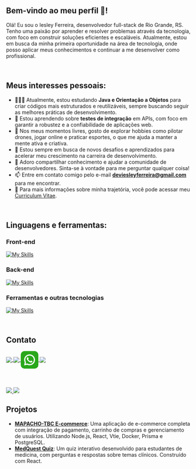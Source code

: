 ## Bem-vindo ao meu perfil 🖖!
Olá! Eu sou o Iesley Ferreira, desenvolvedor full-stack de Rio Grande, RS. Tenho uma paixão por aprender e resolver problemas através da tecnologia, com foco em construir soluções eficientes e escaláveis. Atualmente, estou em busca da minha primeira oportunidade na área de tecnologia, onde posso aplicar meus conhecimentos e continuar a me desenvolver como profissional.

<br>

## Meus interesses pessoais:

- 👨🏽‍💻 Atualmente, estou estudando **Java e Orientação a Objetos** para criar códigos mais estruturados e reutilizáveis, sempre buscando seguir as melhores práticas de desenvolvimento.
- 🌱 Estou aprendendo sobre **testes de integração** em APIs, com foco em garantir a robustez e a confiabilidade de aplicações web.
- 🤔 Nos meus momentos livres, gosto de explorar hobbies como pilotar drones, jogar online e praticar esportes, o que me ajuda a manter a mente ativa e criativa.
- 💼 Estou sempre em busca de novos desafios e aprendizados para acelerar meu crescimento na carreira de desenvolvimento.
- 💬 Adoro compartilhar conhecimento e ajudar a comunidade de desenvolvedores. Sinta-se à vontade para me perguntar qualquer coisa!
- 📫 Entre em contato comigo pelo e-mail **deviesleyferreira@gmail.com** para me encontrar.
- 📝 Para mais informações sobre minha trajetória, você pode acessar meu [Curriculum Vitae]().

<br>

## Linguagens e ferramentas:

### Front-end
[![My Skills](https://skillicons.dev/icons?i=react,vite,js,ts&perline=4)](https://skillicons.dev)

### Back-end
[![My Skills](https://skillicons.dev/icons?i=java,nodejs,mysql,sequelize&perline=4)](https://skillicons.dev)

### Ferramentas e outras tecnologias
[![My Skills](https://skillicons.dev/icons?i=docker,git,jest,py&perline=4)](https://skillicons.dev)

<br>

## Contato

<a href="https://www.instagram.com/iesleyferreira/" target="_blank" rel="noopener noreferrer">
  <img align="center" src="https://skillicons.dev/icons?i=instagram" />
</a>
<a href="www.linkedin.com/in/iesley-ferreira" target="_blank">
  <img align="center" src="https://skillicons.dev/icons?i=linkedin" />
</a>
<a href="https://whatsa.me/5553984097585" target="_blank">
  <img align="center" style="width: 48px ; height: 48px; border-radius: 10px;" src="whatsapp.png" />
</a>
<a href="mailto:iesley_ferreira@hotmail.com?subject=Fala comigo!&body=" target="_blank">
  <img align="center"  src="https://skillicons.dev/icons?i=gmail" />
</a>

<br>
<br>
<br>
<br>

<a href="https://github.com/iesley-ferreira">
  <img height="180em" src="https://github-readme-stats.vercel.app/api?username=iesley-ferreira&show_icons=true&count_private=true&theme=radical"/>
</a>
<a href="https://github.com/iesley-ferreira">
  <img height="180em" src="https://github-readme-stats.vercel.app/api/top-langs/?username=iesley-ferreira&layout=compact&langs_count=7&theme=radical"/>
</a>

## Projetos

- **[MAPACHO-TBC E-commerce](https://github.com/iesley-ferreira/MAPACHO-TBC)**: Uma aplicação de e-commerce completa com integração de pagamento, carrinho de compras e gerenciamento de usuários. Utilizando Node.js, React, Vtie, Docker, Prisma e PostgreSQL.
- **[MedQuest Quiz](https://github.com/iesley-ferreira/MedQuest2)**: Um quiz interativo desenvolvido para estudantes de medicina, com perguntas e respostas sobre temas clínicos. Construído com React.
